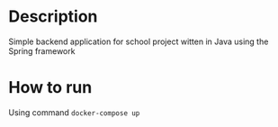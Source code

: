 # Description
Simple backend application for school project witten in Java using the Spring framework

# How to run
Using command `docker-compose up`
